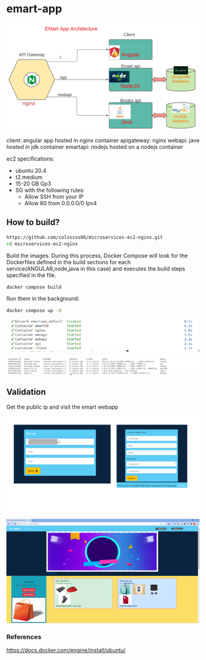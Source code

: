 # emart-app


![](images/20230706110555.png)

client: angular app hosted in nginx container
apigateway: nginx
webapi: jave hosted in jdk container
emartapi: nodejs hosted on a nodejs container


ec2 specifications:

* ubuntu 20.4
* t2.medium
* 15-20 GB Gp3
* SG with the following rules:
    * Allow SSH from your IP
    * Allow 80 from 0.0.0.0/0 Ipv4


## How to build?

```sh
https://github.com/colossus06/microservices-ec2-nginx.git
cd microservices-ec2-nginx
```

Build the images. During this process, Docker Compose will look for the Dockerfiles defined in the build sections for each service(ANGULAR,node,java in this case) and executes the build steps specified in the file. 

```sh
docker compose build
```

Run them in the background:

```sh
docker compose up -d
```



![](images/20230706105316.png)

![](images/20230706110007.png)

## Validation

Get the public ip and visit the emart webapp

![](images/20230706105737.png)

![](images/20230706105711.png)


### References

https://docs.docker.com/engine/install/ubuntu/